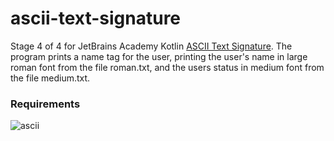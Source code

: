 # ascii-text-signature
Stage 4 of 4 for JetBrains Academy Kotlin [ASCII Text Signature](https://hyperskill.org/projects/71/stages/393/implement).
The program prints a name tag for the user, printing the user's name in large roman font from the file roman.txt, and the users status in medium font from the file medium.txt.
### Requirements
![ascii](https://user-images.githubusercontent.com/64429863/91478938-bb05fd80-e86e-11ea-92ef-1e5627570f50.jpg)

